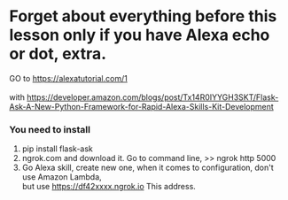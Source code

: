 # Forget about everything before this lesson only if you have Alexa echo or dot, extra.

GO to https://alexatutorial.com/1<br/><br/>
with https://developer.amazon.com/blogs/post/Tx14R0IYYGH3SKT/Flask-Ask-A-New-Python-Framework-for-Rapid-Alexa-Skills-Kit-Development<br/>

### You need to install<br/>
1. pip install flask-ask
2. ngrok.com and download it. Go to command line,  >> ngrok http 5000
3. Go Alexa skill, create new one, when it comes to configuration, don't use Amazon Lambda,<br/>
but use https://df42xxxx.ngrok.io This address. 

